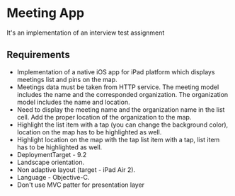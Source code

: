 # Meeting App

It's an implementation of an interview test assignment

## Requirements
- Implementation of a native iOS app for iPad platform which displays meetings list and pins on the map.
- Meetings data must be taken from HTTP service. The meeting model includes the name and the corresponded organization. The organization model includes the name and location.
- Need to display the meeting name and the organization name in the list cell. Add the proper location of the organization to the map.
- Highlight the list item with a tap (you can change the background color), location on the map has to be highlighted as well.
- Highlight location on the map with the tap list item with a tap, list item has to be highlighted as well.
- DeploymentTarget - 9.2
- Landscape orientation.
- Non adaptive layout (target - iPad Air 2).
- Language - Objective-C.
- Don't use MVC patter for presentation layer